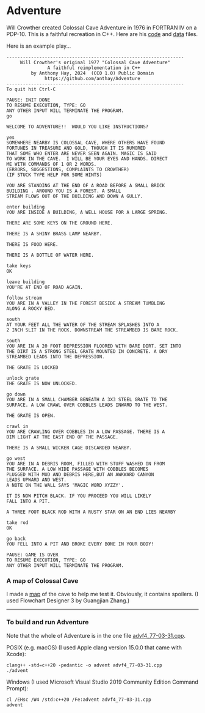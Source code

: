 # Adventure

Will Crowther created Colossal Cave Adventure in 1976 in FORTRAN IV on a PDP-10. This is a faithful recreation in C++. Here are his [code](https://github.com/anthay/Adventure/blob/main/doc/advf4.77-03-31.txt) and [data](https://github.com/anthay/Adventure/blob/main/doc/advdat.77-03-31.txt) files.

Here is an example play...

```text
-----------------------------------------------------------------
     Will Crowther's original 1977 "Colossal Cave Adventure"
               A faithful reimplementation in C++
         by Anthony Hay, 2024  (CC0 1.0) Public Domain
              https://github.com/anthay/Adventure
-----------------------------------------------------------------
To quit hit Ctrl-C

PAUSE: INIT DONE
TO RESUME EXECUTION, TYPE: GO
ANY OTHER INPUT WILL TERMINATE THE PROGRAM.
go

WELCOME TO ADVENTURE!!  WOULD YOU LIKE INSTRUCTIONS?   

yes
SOMEWHERE NEARBY IS COLOSSAL CAVE, WHERE OTHERS HAVE FOUND  
FORTUNES IN TREASURE AND GOLD, THOUGH IT IS RUMORED    
THAT SOME WHO ENTER ARE NEVER SEEN AGAIN. MAGIC IS SAID
TO WORK IN THE CAVE.  I WILL BE YOUR EYES AND HANDS. DIRECT 
ME WITH COMMANDS OF 1 OR 2 WORDS.  
(ERRORS, SUGGESTIONS, COMPLAINTS TO CROWTHER)
(IF STUCK TYPE HELP FOR SOME HINTS)

YOU ARE STANDING AT THE END OF A ROAD BEFORE A SMALL BRICK  
BUILDING . AROUND YOU IS A FOREST. A SMALL   
STREAM FLOWS OUT OF THE BUILDING AND DOWN A GULLY.

enter building
YOU ARE INSIDE A BUILDING, A WELL HOUSE FOR A LARGE SPRING. 

THERE ARE SOME KEYS ON THE GROUND HERE. 

THERE IS A SHINY BRASS LAMP NEARBY.

THERE IS FOOD HERE. 

THERE IS A BOTTLE OF WATER HERE.   

take keys
OK   

leave building
YOU'RE AT END OF ROAD AGAIN.  

follow stream
YOU ARE IN A VALLEY IN THE FOREST BESIDE A STREAM TUMBLING  
ALONG A ROCKY BED.  

south
AT YOUR FEET ALL THE WATER OF THE STREAM SPLASHES INTO A    
2 INCH SLIT IN THE ROCK. DOWNSTREAM THE STREAMBED IS BARE ROCK.  

south
YOU ARE IN A 20 FOOT DEPRESSION FLOORED WITH BARE DIRT. SET INTO 
THE DIRT IS A STRONG STEEL GRATE MOUNTED IN CONCRETE. A DRY 
STREAMBED LEADS INTO THE DEPRESSION.    

THE GRATE IS LOCKED 

unlock grate
THE GRATE IS NOW UNLOCKED.    

go down
YOU ARE IN A SMALL CHAMBER BENEATH A 3X3 STEEL GRATE TO THE 
SURFACE. A LOW CRAWL OVER COBBLES LEADS INWARD TO THE WEST. 

THE GRATE IS OPEN.  

crawl in
YOU ARE CRAWLING OVER COBBLES IN A LOW PASSAGE. THERE IS A  
DIM LIGHT AT THE EAST END OF THE PASSAGE.    

THERE IS A SMALL WICKER CAGE DISCARDED NEARBY.    

go west
YOU ARE IN A DEBRIS ROOM, FILLED WITH STUFF WASHED IN FROM  
THE SURFACE. A LOW WIDE PASSAGE WITH COBBLES BECOMES   
PLUGGED WITH MUD AND DEBRIS HERE,BUT AN AWKWARD CANYON 
LEADS UPWARD AND WEST.   
A NOTE ON THE WALL SAYS 'MAGIC WORD XYZZY'.  

IT IS NOW PITCH BLACK. IF YOU PROCEED YOU WILL LIKELY  
FALL INTO A PIT.    

A THREE FOOT BLACK ROD WITH A RUSTY STAR ON AN END LIES NEARBY   

take rod
OK   

go back
YOU FELL INTO A PIT AND BROKE EVERY BONE IN YOUR BODY! 

PAUSE: GAME IS OVER
TO RESUME EXECUTION, TYPE: GO
ANY OTHER INPUT WILL TERMINATE THE PROGRAM.
```

### A map of Colossal Cave

I made a [map](https://github.com/anthay/Adventure/blob/master/doc/ColossalCaveMap.png) of the cave to help me test it. Obviously, it contains spoilers. (I used Flowchart Designer 3 by Guangjian Zhang.)

---

### To build and run Adventure

Note that the whole of Adventure is in the one file [advf4_77-03-31.cpp](https://github.com/anthay/Adventure/blob/master/src/advf4_77-03-31.cpp).

POSIX (e.g. macOS) (I used Apple clang version 15.0.0 that came with Xcode):

```text
clang++ -std=c++20 -pedantic -o advent advf4_77-03-31.cpp
./advent
```

Windows (I used Microsoft Visual Studio 2019 Community Edition Command Prompt):

```text
cl /EHsc /W4 /std:c++20 /Fe:advent advf4_77-03-31.cpp
advent
```

